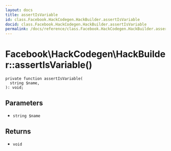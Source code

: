 ```yaml
---
layout: docs
title: assertIsVariable
id: class.Facebook.HackCodegen.HackBuilder.assertIsVariable
docid: class.Facebook.HackCodegen.HackBuilder.assertIsVariable
permalink: /docs/reference/class.Facebook.HackCodegen.HackBuilder.assertIsVariable.md
---
```

# Facebook\\HackCodegen\\HackBuilder::assertIsVariable()




``` Hack
private function assertIsVariable(
  string $name,
): void;
```




## Parameters




- ` string $name `




## Returns




+ ` void `